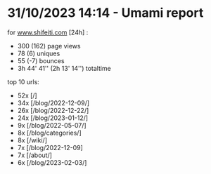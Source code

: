 # 31/10/2023 14:14 - Umami report
for www.shifeiti.com [24h] :

 - 300 (162) page views
 - 78 (6) uniques
 - 55 (-7) bounces
 - 3h 44' 41'' (2h 13' 14'') totaltime


top 10 urls:
 - 52x [/]
 - 34x [/blog/2022-12-09/]
 - 26x [/blog/2022-12-22/]
 - 24x [/blog/2023-01-12/]
 - 9x [/blog/2022-05-07/]
 - 8x [/blog/categories/]
 - 8x [/wiki/]
 - 7x [/blog/2022-12-09]
 - 7x [/about/]
 - 6x [/blog/2023-02-03/]


